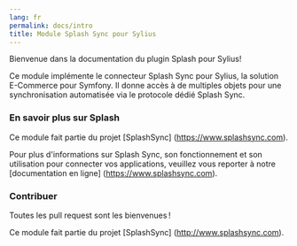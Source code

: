 ```yaml
---
lang: fr
permalink: docs/intro
title: Module Splash Sync pour Sylius
---
```


Bienvenue dans la documentation du plugin Splash pour Sylius!

Ce module implémente le connecteur Splash Sync pour Sylius, la solution E-Commerce pour Symfony.
Il donne accès à de multiples objets pour une synchronisation automatisée via le protocole dédié Splash Sync.

### En savoir plus sur Splash
Ce module fait partie du projet [SplashSync] (https://www.splashsync.com).

Pour plus d'informations sur Splash Sync, son fonctionnement et son utilisation pour connecter vos applications,
veuillez vous reporter à notre [documentation en ligne] (https://www.splashsync.com).

### Contribuer

Toutes les pull request sont les bienvenues !

Ce module fait partie du projet [SplashSync] (http://www.splashsync.com).